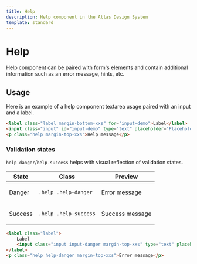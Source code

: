 ```yaml
---
title: Help
description: Help component in the Atlas Design System
template: standard
---
```


# Help

Help component can be paired with form's elements and contain additional information such as an error message, hints, etc.

## Usage

Here is an example of a help component textarea usage paired with an input and a label.

```html
<label class="label margin-bottom-xxs" for="input-demo">Label</label>
<input class="input" id="input-demo" type="text" placeholder="Placeholder" />
<p class="help margin-top-xxs">Help message</p>
```

### Validation states

`help-danger`/`help-success` helps with visual reflection of validation states.

| State   | Class                 | Preview                                                          |
| ------- | --------------------- | ---------------------------------------------------------------- |
| Danger  | `.help .help-danger`  | <p class="help help-danger margin-top-none">Error message</p>    |
| Success | `.help .help-success` | <p class="help help-success margin-top-none">Success message</p> |

```html
<label class="label">
	Label
	<input class="input input-danger margin-top-xxs" type="text" placeholder="Placeholder" />
</label>
<p class="help help-danger margin-top-xxs">Error message</p>
```
